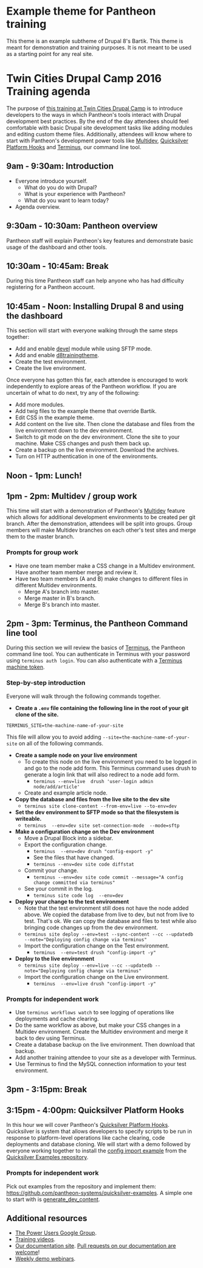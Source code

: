 # Example theme for Pantheon training

This theme is an example subtheme of Drupal 8's Bartik. This theme is meant for demonstration and training purposes. It is not meant to be used as a starting point for any real site.

# Twin Cities Drupal Camp 2016 Training agenda

The purpose of [this training at Twin Cities Drupal Camp](http://2016.tcdrupal.org/trainings/pantheon) is to introduce developers to the ways in which Pantheon's tools interact with Drupal development best practices. By the end of the day attendees should feel comfortable with basic Drupal site development tasks like adding modules and editing custom theme files. Additionally, attendees will know where to start with Pantheon's development power tools like [Multidev], [Quicksilver Platform Hooks] and [Terminus], our command line tool.


## 9am - 9:30am: Introduction

* Everyone introduce yourself.
  * What do you do with Drupal?	
  * What is your experience with Pantheon?
  * What do you want to learn today?
* Agenda overview.

## 9:30am - 10:30am: Pantheon overview

Pantheon staff will explain Pantheon's key features and demonstrate basic usage of the dashboard and other tools.

## 10:30am - 10:45am: Break

During this time Pantheon staff can help anyone who has had difficulty registering for a Pantheon account.

## 10:45am - Noon: Installing Drupal 8 and using the dashboard

This section will start with everyone walking through the same steps together:

* Add and enable [devel] module while using SFTP mode.
* Add and enable [d8trainingtheme].
* Create the test environment.
* Create the live environment.

Once everyone has gotten this far, each attendee is encouraged to work independently to explore areas of the Pantheon workflow. If you are uncertain of what to do next, try any of the following:

* Add more modules.
* Add twig files to the example theme that override Bartik.
* Edit CSS in the example theme.
* Add content on the live site. Then clone the database and files from the live environment down to the dev environment.
* Switch to git mode on the dev environment. Clone the site to your machine. Make CSS changes and push them back up.
* Create a backup on the live environment. Download the archives.
* Turn on HTTP authentication in one of the environments.

## Noon - 1pm: Lunch!


## 1pm - 2pm: Multidev / group work

This time will start with a demonstration of Pantheon's [Multidev] feature which allows for additional development environments to be created per git branch. After the demonstration, attendees will be split into groups. Group members will make Multidev branches on each other's test sites and merge them to the master branch.

### Prompts for group work

* Have one team member make a CSS change in a Multidev environment. Have another team member merge and review it.
* Have two team members (A and B) make changes to different files in different Multidev environments.
  * Merge A's branch into master.
  * Merge master in B's branch.
  * Merge B's branch into master.

## 2pm - 3pm: Terminus, the Pantheon Command line tool

During this section we will review the basics of [Terminus][], the Pantheon command line tool.  You can authenticate in Terminus with your password using `terminus auth login`. You can also authenticate with a [Terminus machine token][terminus token].

### Step-by-step introduction

Everyone will walk through the following commands together.

* **Create a `.env` file containing the following line in the root of your git clone of the site.**

```
TERMINUS_SITE=the-machine-name-of-your-site
```
This file will allow you to avoid adding `--site=the-machine-name-of-your-site` on all of the following commands.

* **Create a sample node on your live environment**
  * To create this node on the live environment you need to be logged in and go to the node add form. This Terminus command uses drush to generate a login link that will also redirect to a node add form.
    * `terminus --env=live  drush 'user-login admin  node/add/article' `
  * Create and example article node.
* **Copy the database and files from the live site to the dev site**
  * `terminus site clone-content --from-env=live --to-env=dev`
* **Set the dev environment to SFTP mode so that the filesystem is writeable.**
  *  `terminus  --env=dev site set-connection-mode  --mode=sftp`
* **Make a configuration change on the Dev environment**
  * Move a Drupal Block into a sidebar.
  * Export the configuration change.
    * `terminus  --env=dev drush "config-export -y"`
    * See the files that have changed.
    * `terminus --env=dev site code diffstat`
  * Commit your change.
    * `terminus --env=dev site code commit --message="A config change committed via terminus"`
  * See your commit in the log.
    * `terminus site code log  --env=dev`
* **Deploy your change to the test environment**
  * Note that the test environment still does not have the node added above. We copied the database from live to dev, but not from live to test. That's ok. We can copy the database and files to test while also bringing code changes up from the dev environment.
  * `terminus site deploy --env=test --sync-content --cc --updatedb --note="Deploying config change via terminus"`
  * Import the configuration change on the Test environment.
    * `terminus  --env=test drush "config-import -y"`
* **Deploy to the live environment**
  * `terminus site deploy --env=live --cc --updatedb --note="Deploying config change via terminus"`
  * Import the configuration change on the Live environment.
    * `terminus  --env=live drush "config-import -y"`


### Prompts for independent work

* Use `terminus workflows watch` to see logging of operations like deployments and cache clearing.
* Do the same workflow as above, but make your CSS changes in a Multidev environment. Create the Multidev environment and merge it back to dev using Terminus.
* Create a database backup on the live environment. Then download that backup.
* Add another training attendee to your site as a developer with Terminus.
* Use Terminus to find the MySQL connection information to your test environment.

## 3pm - 3:15pm: Break

## 3:15pm - 4:00pm: Quicksilver Platform Hooks

In this hour we will cover Pantheon's [Quicksilver Platform Hooks]. Quicksilver is system that allows developers to specify scripts to be run in response to platform-level operations like cache clearing, code deployments and database cloning. We will start with a demo followed by everyone working together to install the [config import example](https://github.com/pantheon-systems/quicksilver-examples/tree/master/drush_config_import) from the [Quicksilver Examples repository].


### Prompts for independent work

Pick out examples from the repository and implement them: https://github.com/pantheon-systems/quicksilver-examples. A simple one to start with is [generate_dev_content].


## Additional resources

* [The Power Users Google Group].
* [Training videos].
* [Our documentation site]. [Pull requests on our documentation are welcome]!
* [Weekly demo webinars].


[devel]: https://www.drupal.org/project/devel
[d8trainingtheme]: https://github.com/stevector/d8trainingtheme
[Multidev]: https://pantheon.io/docs/articles/sites/multidev/ 'Environments per branch'
[Quicksilver Platform Hooks]: https://pantheon.io/docs/articles/sites/quicksilver/ 'Respond to platform-level events with Quicksilver'
[Terminus]: http://github.com/pantheon-systems/terminus "The Pantheon command line tool"
[drush]: http://www.drush.org/en/master/ "Drupal's command line tool"
[terminus token]: https://pantheon.io/docs/articles/local/cli/machine-tokens/ "Create a terminus token with your account"
[debugging example]: https://github.com/pantheon-systems/quicksilver-examples/tree/master/debugging_example "Print debugging output to terminus workflows watch"
[Quicksilver Examples repository]: https://github.com/pantheon-systems/quicksilver-examples/tree/master/debugging_example "A GitHub repository of example Quicksilver script."
[generate_dev_content]: https://github.com/pantheon-systems/quicksilver-examples/tree/master/generate_dev_content
[The Power Users Google Group]: https://pantheon.io/docs/articles/power-users/
[Training videos]: https://pantheon.io/essential-training
[Our documentation site]: https://pantheon.io/docs/
[Pull requests on our documentation are welcome]: https://github.com/pantheon-systems/documentation
[Weekly demo webinars]: https://pantheon.io/pantheon-product-demo
